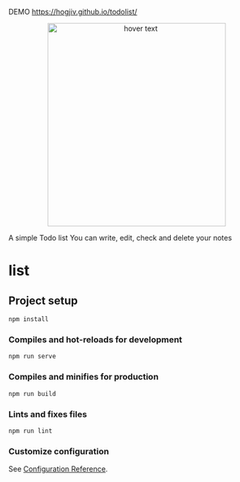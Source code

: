 DEMO
 https://hogjiv.github.io/todolist/
<p align="center">
  <img src="D:\Ira\Program\ToDoList" width="350" height="400" title="hover text">
  
</p>


A simple Todo list
You can write, edit, check and delete your notes 
# list

## Project setup
```
npm install
```

### Compiles and hot-reloads for development
```
npm run serve
```

### Compiles and minifies for production
```
npm run build
```

### Lints and fixes files
```
npm run lint
```

### Customize configuration
See [Configuration Reference](https://cli.vuejs.org/config/).
